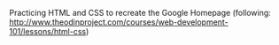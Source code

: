 Practicing HTML and CSS to recreate the Google Homepage (following: http://www.theodinproject.com/courses/web-development-101/lessons/html-css)
